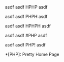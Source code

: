 asdf asdf HPHP asdf

asdf asdf PHPH asdf

asdf asdf HPHPH asdf

asdf asdf #PHP asdf

asdf asdf PHP! asdf

*[PHP]: Pretty Home Page